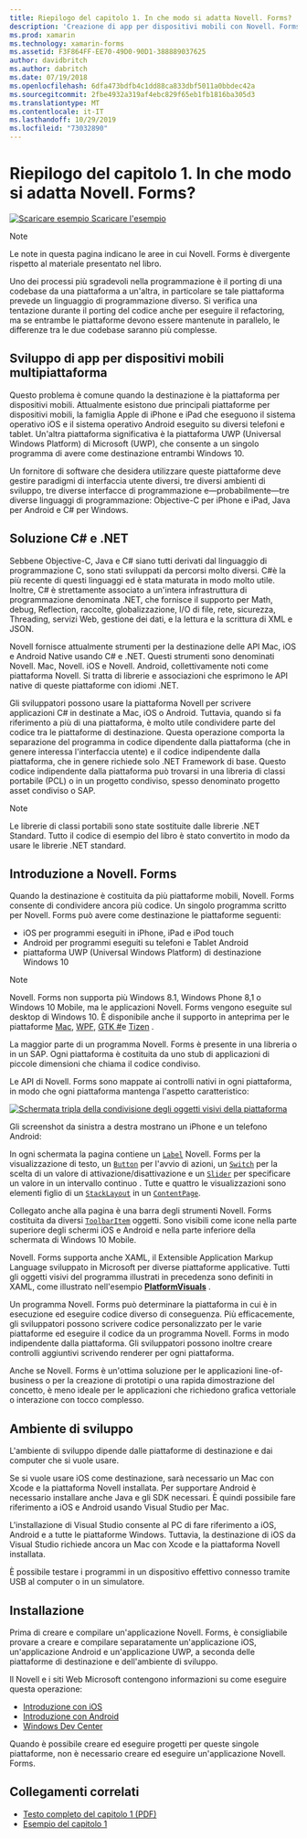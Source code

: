 ```yaml
---
title: Riepilogo del capitolo 1. In che modo si adatta Novell. Forms?
description: 'Creazione di app per dispositivi mobili con Novell. Forms: riepilogo del capitolo 1. In che modo si adatta Novell. Forms?'
ms.prod: xamarin
ms.technology: xamarin-forms
ms.assetid: F3F864FF-EE70-49D0-90D1-388889037625
author: davidbritch
ms.author: dabritch
ms.date: 07/19/2018
ms.openlocfilehash: 6dfa473bdfb4c1dd88ca833dbf5011a0bbdec42a
ms.sourcegitcommit: 2fbe4932a319af4ebc829f65eb1fb1816ba305d3
ms.translationtype: MT
ms.contentlocale: it-IT
ms.lasthandoff: 10/29/2019
ms.locfileid: "73032890"
---
```

# <a name="summary-of-chapter-1-how-does-xamarinforms-fit-in"></a>Riepilogo del capitolo 1. In che modo si adatta Novell. Forms?

[![Scaricare esempio](~/media/shared/download.png) Scaricare l'esempio](https://github.com/xamarin/xamarin-forms-book-samples/tree/master/Chapter01)

> [!NOTE]
> Le note in questa pagina indicano le aree in cui Novell. Forms è divergente rispetto al materiale presentato nel libro.

Uno dei processi più sgradevoli nella programmazione è il porting di una codebase da una piattaforma a un'altra, in particolare se tale piattaforma prevede un linguaggio di programmazione diverso. Si verifica una tentazione durante il porting del codice anche per eseguire il refactoring, ma se entrambe le piattaforme devono essere mantenute in parallelo, le differenze tra le due codebase saranno più complesse.

## <a name="cross-platform-mobile-development"></a>Sviluppo di app per dispositivi mobili multipiattaforma

Questo problema è comune quando la destinazione è la piattaforma per dispositivi mobili. Attualmente esistono due principali piattaforme per dispositivi mobili, la famiglia Apple di iPhone e iPad che eseguono il sistema operativo iOS e il sistema operativo Android eseguito su diversi telefoni e tablet. Un'altra piattaforma significativa è la piattaforma UWP (Universal Windows Platform) di Microsoft (UWP), che consente a un singolo programma di avere come destinazione entrambi Windows 10.

Un fornitore di software che desidera utilizzare queste piattaforme deve gestire paradigmi di interfaccia utente diversi, tre diversi ambienti di sviluppo, tre diverse interfacce di programmazione e&mdash;probabilmente&mdash;tre diverse linguaggi di programmazione: Objective-C per iPhone e iPad, Java per Android e C# per Windows.

## <a name="the-c-and-net-solution"></a>Soluzione C# e .NET

Sebbene Objective-C, Java e C# siano tutti derivati dal linguaggio di programmazione C, sono stati sviluppati da percorsi molto diversi. C#è la più recente di questi linguaggi ed è stata maturata in modo molto utile. Inoltre, C# è strettamente associato a un'intera infrastruttura di programmazione denominata .NET, che fornisce il supporto per Math, debug, Reflection, raccolte, globalizzazione, I/O di file, rete, sicurezza, Threading, servizi Web, gestione dei dati, e la lettura e la scrittura di XML e JSON.

Novell fornisce attualmente strumenti per la destinazione delle API Mac, iOS e Android Native usando C# e .NET. Questi strumenti sono denominati Novell. Mac, Novell. iOS e Novell. Android, collettivamente noti come piattaforma Novell. Si tratta di librerie e associazioni che esprimono le API native di queste piattaforme con idiomi .NET.

Gli sviluppatori possono usare la piattaforma Novell per scrivere applicazioni C# in destinate a Mac, iOS o Android. Tuttavia, quando si fa riferimento a più di una piattaforma, è molto utile condividere parte del codice tra le piattaforme di destinazione. Questa operazione comporta la separazione del programma in codice dipendente dalla piattaforma (che in genere interessa l'interfaccia utente) e il codice indipendente dalla piattaforma, che in genere richiede solo .NET Framework di base. Questo codice indipendente dalla piattaforma può trovarsi in una libreria di classi portabile (PCL) o in un progetto condiviso, spesso denominato progetto asset condiviso o SAP.

> [!NOTE]
> Le librerie di classi portabili sono state sostituite dalle librerie .NET Standard. Tutto il codice di esempio del libro è stato convertito in modo da usare le librerie .NET standard.

## <a name="introducing-xamarinforms"></a>Introduzione a Novell. Forms

Quando la destinazione è costituita da più piattaforme mobili, Novell. Forms consente di condividere ancora più codice. Un singolo programma scritto per Novell. Forms può avere come destinazione le piattaforme seguenti:

- iOS per programmi eseguiti in iPhone, iPad e iPod touch
- Android per programmi eseguiti su telefoni e Tablet Android
- piattaforma UWP (Universal Windows Platform) di destinazione Windows 10

> [!NOTE]
> Novell. Forms non supporta più Windows 8.1, Windows Phone 8,1 o Windows 10 Mobile, ma le applicazioni Novell. Forms vengono eseguite sul desktop di Windows 10. È disponibile anche il supporto in anteprima per le piattaforme [Mac](~/xamarin-forms/platform/other/mac.md), [WPF](~/xamarin-forms/platform/other/wpf.md), [GTK #](~/xamarin-forms/platform/other/gtk.md)e [Tizen](~/xamarin-forms/platform/other/tizen.md) .

La maggior parte di un programma Novell. Forms è presente in una libreria o in un SAP. Ogni piattaforma è costituita da uno stub di applicazioni di piccole dimensioni che chiama il codice condiviso.

Le API di Novell. Forms sono mappate ai controlli nativi in ogni piattaforma, in modo che ogni piattaforma mantenga l'aspetto caratteristico:

[![Schermata tripla della condivisione degli oggetti visivi della piattaforma](images/ch01fg03-small.png "Controlli Novell. Forms in ogni piattaforma")](images/ch01fg03-large.png#lightbox "Controlli Novell. Forms in ogni piattaforma")

Gli screenshot da sinistra a destra mostrano un iPhone e un telefono Android:

In ogni schermata la pagina contiene un [`Label`](xref:Xamarin.Forms.Label) Novell. Forms per la visualizzazione di testo, un [`Button`](xref:Xamarin.Forms.Button) per l'avvio di azioni, un [`Switch`](xref:Xamarin.Forms.Switch) per la scelta di un valore di attivazione/disattivazione e un [`Slider`](xref:Xamarin.Forms.Slider) per specificare un valore in un intervallo continuo . Tutte e quattro le visualizzazioni sono elementi figlio di un [`StackLayout`](xref:Xamarin.Forms.StackLayout) in un [`ContentPage`](xref:Xamarin.Forms.ContentPage).

Collegato anche alla pagina è una barra degli strumenti Novell. Forms costituita da diversi [`ToolbarItem`](xref:Xamarin.Forms.ToolbarItem) oggetti. Sono visibili come icone nella parte superiore degli schermi iOS e Android e nella parte inferiore della schermata di Windows 10 Mobile.

Novell. Forms supporta anche XAML, il Extensible Application Markup Language sviluppato in Microsoft per diverse piattaforme applicative. Tutti gli oggetti visivi del programma illustrati in precedenza sono definiti in XAML, come illustrato nell'esempio [**PlatformVisuals**](https://github.com/xamarin/xamarin-forms-book-samples/tree/master/Chapter01/PlatformVisuals) .

Un programma Novell. Forms può determinare la piattaforma in cui è in esecuzione ed eseguire codice diverso di conseguenza. Più efficacemente, gli sviluppatori possono scrivere codice personalizzato per le varie piattaforme ed eseguire il codice da un programma Novell. Forms in modo indipendente dalla piattaforma. Gli sviluppatori possono inoltre creare controlli aggiuntivi scrivendo renderer per ogni piattaforma.

Anche se Novell. Forms è un'ottima soluzione per le applicazioni line-of-business o per la creazione di prototipi o una rapida dimostrazione del concetto, è meno ideale per le applicazioni che richiedono grafica vettoriale o interazione con tocco complesso.

## <a name="your-development-environment"></a>Ambiente di sviluppo

L'ambiente di sviluppo dipende dalle piattaforme di destinazione e dai computer che si vuole usare.

Se si vuole usare iOS come destinazione, sarà necessario un Mac con Xcode e la piattaforma Novell installata. Per supportare Android è necessario installare anche Java e gli SDK necessari. È quindi possibile fare riferimento a iOS e Android usando Visual Studio per Mac.

L'installazione di Visual Studio consente al PC di fare riferimento a iOS, Android e a tutte le piattaforme Windows. Tuttavia, la destinazione di iOS da Visual Studio richiede ancora un Mac con Xcode e la piattaforma Novell installata.

È possibile testare i programmi in un dispositivo effettivo connesso tramite USB al computer o in un simulatore.

## <a name="installation"></a>Installazione

Prima di creare e compilare un'applicazione Novell. Forms, è consigliabile provare a creare e compilare separatamente un'applicazione iOS, un'applicazione Android e un'applicazione UWP, a seconda delle piattaforme di destinazione e dell'ambiente di sviluppo.

Il Novell e i siti Web Microsoft contengono informazioni su come eseguire questa operazione:

- [Introduzione con iOS](~/ios/get-started/index.md)
- [Introduzione con Android](~/android/get-started/index.md)
- [Windows Dev Center](https://dev.windows.com)

Quando è possibile creare ed eseguire progetti per queste singole piattaforme, non è necessario creare ed eseguire un'applicazione Novell. Forms.

## <a name="related-links"></a>Collegamenti correlati

- [Testo completo del capitolo 1 (PDF)](https://download.xamarin.com/developer/xamarin-forms-book/XamarinFormsBook-Ch01-Apr2016.pdf)
- [Esempio del capitolo 1](https://github.com/xamarin/xamarin-forms-book-samples/tree/master/Chapter01)
